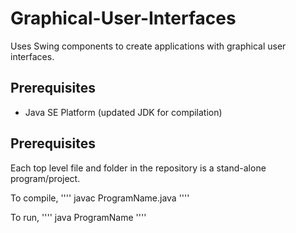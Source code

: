 # Graphical-User-Interfaces
Uses Swing components to create applications with graphical user interfaces. 

## Prerequisites
   - Java SE Platform (updated JDK for compilation)

## Prerequisites
Each top level file and folder in the repository is a stand-alone program/project. 

To compile,
''''
   javac ProgramName.java
''''

To run,
''''
   java ProgramName
''''

